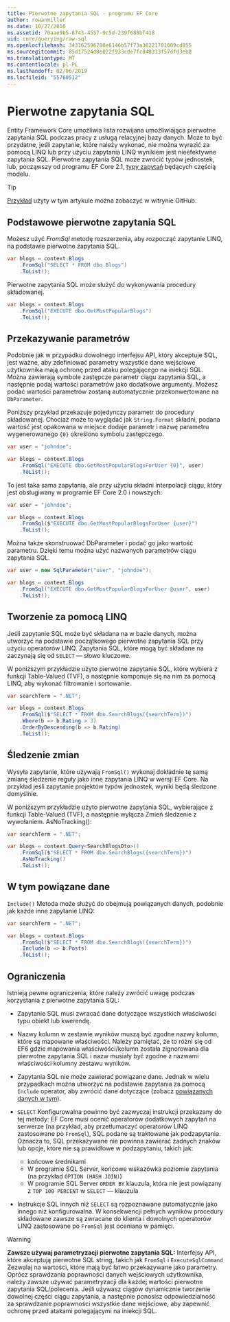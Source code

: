 ```yaml
---
title: Pierwotne zapytania SQL - programu EF Core
author: rowanmiller
ms.date: 10/27/2016
ms.assetid: 70aae9b5-8743-4557-9c5d-239f688bf418
uid: core/querying/raw-sql
ms.openlocfilehash: 343162596780e6146b57f73a38221701009cd855
ms.sourcegitcommit: 85d17524d8e022f933cde7fc848313f57dfd3eb8
ms.translationtype: MT
ms.contentlocale: pl-PL
ms.lasthandoff: 02/06/2019
ms.locfileid: "55760512"
---
```

# <a name="raw-sql-queries"></a>Pierwotne zapytania SQL

Entity Framework Core umożliwia lista rozwijana umożliwiająca pierwotne zapytania SQL podczas pracy z usługą relacyjnej bazy danych. Może to być przydatne, jeśli zapytanie, które należy wykonać, nie można wyrazić za pomocą LINQ lub przy użyciu zapytania LINQ wynikiem jest nieefektywne zapytania SQL. Pierwotne zapytania SQL może zwrócić typów jednostek, lub, począwszy od programu EF Core 2.1, [typy zapytań](xref:core/modeling/query-types) będących częścią modelu.

> [!TIP]  
> [Przykład](https://github.com/aspnet/EntityFramework.Docs/tree/master/samples/core/Querying) użyty w tym artykule można zobaczyć w witrynie GitHub.

## <a name="basic-raw-sql-queries"></a>Podstawowe pierwotne zapytania SQL

Możesz użyć *FromSql* metodę rozszerzenia, aby rozpocząć zapytanie LINQ, na podstawie pierwotne zapytania SQL.

<!-- [!code-csharp[Main](samples/core/Querying/Querying/RawSQL/Sample.cs)] -->
``` csharp
var blogs = context.Blogs
    .FromSql("SELECT * FROM dbo.Blogs")
    .ToList();
```

Pierwotne zapytania SQL może służyć do wykonywania procedury składowanej.

<!-- [!code-csharp[Main](samples/core/Querying/Querying/RawSQL/Sample.cs)] -->
``` csharp
var blogs = context.Blogs
    .FromSql("EXECUTE dbo.GetMostPopularBlogs")
    .ToList();
```

## <a name="passing-parameters"></a>Przekazywanie parametrów

Podobnie jak w przypadku dowolnego interfejsu API, który akceptuje SQL, jest ważne, aby zdefiniować parametry wszystkie dane wejściowe użytkownika mają ochronę przed ataku polegającego na iniekcji SQL. Można zawierają symbole zastępcze parametr ciągu zapytania SQL, a następnie podaj wartości parametrów jako dodatkowe argumenty. Możesz podać wartości parametrów zostaną automatycznie przekonwertowane na `DbParameter`.

Poniższy przykład przekazuje pojedynczy parametr do procedury składowanej. Chociaż może to wyglądać jak `String.Format` składni, podana wartość jest opakowana w miejsce dodaje parametr i nazwę parametru wygenerowanego `{0}` określono symbolu zastępczego.

<!-- [!code-csharp[Main](samples/core/Querying/Querying/RawSQL/Sample.cs)] -->
``` csharp
var user = "johndoe";

var blogs = context.Blogs
    .FromSql("EXECUTE dbo.GetMostPopularBlogsForUser {0}", user)
    .ToList();
```

To jest taka sama zapytania, ale przy użyciu składni interpolacji ciągu, który jest obsługiwany w programie EF Core 2.0 i nowszych:

<!-- [!code-csharp[Main](samples/core/Querying/Querying/RawSQL/Sample.cs)] -->
``` csharp
var user = "johndoe";

var blogs = context.Blogs
    .FromSql($"EXECUTE dbo.GetMostPopularBlogsForUser {user}")
    .ToList();
```

Można także skonstruować DbParameter i podać go jako wartość parametru. Dzięki temu można użyć nazwanych parametrów ciągu zapytania SQL.

<!-- [!code-csharp[Main](samples/core/Querying/Querying/RawSQL/Sample.cs)] -->
``` csharp
var user = new SqlParameter("user", "johndoe");

var blogs = context.Blogs
    .FromSql("EXECUTE dbo.GetMostPopularBlogsForUser @user", user)
    .ToList();
```

## <a name="composing-with-linq"></a>Tworzenie za pomocą LINQ

Jeśli zapytanie SQL może być składana na w bazie danych, można utworzyć na podstawie początkowego pierwotne zapytania SQL przy użyciu operatorów LINQ. Zapytania SQL, które mogą być składane na zaczynają się od `SELECT` — słowo kluczowe.

W poniższym przykładzie użyto pierwotne zapytanie SQL, które wybiera z funkcji Table-Valued (TVF), a następnie komponuje się na nim za pomocą LINQ, aby wykonać filtrowanie i sortowanie.

<!-- [!code-csharp[Main](samples/core/Querying/Querying/RawSQL/Sample.cs)] -->
``` csharp
var searchTerm = ".NET";

var blogs = context.Blogs
    .FromSql($"SELECT * FROM dbo.SearchBlogs({searchTerm})")
    .Where(b => b.Rating > 3)
    .OrderByDescending(b => b.Rating)
    .ToList();
```

## <a name="change-tracking"></a>Śledzenie zmian

Wysyła zapytanie, które używają `FromSql()` wykonaj dokładnie tę samą zmianę śledzenie reguły jako inne zapytania LINQ w wersji EF Core. Na przykład jeśli zapytanie projektów typów jednostek, wyniki będą śledzone domyślnie.  

W poniższym przykładzie użyto pierwotne zapytania SQL, wybierające z funkcji Table-Valued (TVF), a następnie wyłącza Zmień śledzenie z wywołaniem. AsNoTracking():

<!-- [!code-csharp[Main](samples/core/Querying/Querying/RawSQL/Sample.cs)] -->
``` csharp
var searchTerm = ".NET";

var blogs = context.Query<SearchBlogsDto>()
    .FromSql($"SELECT * FROM dbo.SearchBlogs({searchTerm})")
    .AsNoTracking()
    .ToList();
```

## <a name="including-related-data"></a>W tym powiązane dane

`Include()` Metoda może służyć do obejmują powiązanych danych, podobnie jak każde inne zapytanie LINQ:

<!-- [!code-csharp[Main](samples/core/Querying/Querying/RawSQL/Sample.cs)] -->
``` csharp
var searchTerm = ".NET";

var blogs = context.Blogs
    .FromSql($"SELECT * FROM dbo.SearchBlogs({searchTerm})")
    .Include(b => b.Posts)
    .ToList();
```

## <a name="limitations"></a>Ograniczenia

Istnieją pewne ograniczenia, które należy zwrócić uwagę podczas korzystania z pierwotne zapytania SQL:

* Zapytanie SQL musi zwracać dane dotyczące wszystkich właściwości typu obiekt lub kwerendę.

* Nazwy kolumn w zestawie wyników muszą być zgodne nazwy kolumn, które są mapowane właściwości. Należy pamiętać, że to różni się od EF6 gdzie mapowania właściwości/kolumn została zignorowana dla pierwotne zapytania SQL i nazw musiały być zgodne z nazwami właściwości kolumny zestawu wyników.

* Zapytania SQL nie może zawierać powiązane dane. Jednak w wielu przypadkach można utworzyć na podstawie zapytania za pomocą `Include` operator, aby zwrócić dane dotyczące (zobacz [powiązanych danych w tym](#including-related-data)).

* `SELECT` Konfigurowalna powinno być zazwyczaj instrukcji przekazany do tej metody: EF Core musi ocenić operatorów dodatkowych zapytań na serwerze (na przykład, aby przetłumaczyć operatorów LINQ zastosowane po `FromSql`), SQL podane są traktowane jak podzapytania. Oznacza to, SQL przekazywane nie powinna zawierać żadnych znaków lub opcje, które nie są prawidłowe w podzapytaniu, takich jak:
  * końcowe średnikami
  * W programie SQL Server, końcowe wskazówka poziomie zapytania (na przykład `OPTION (HASH JOIN)`)
  * W programie SQL Server `ORDER BY` klauzula, która nie jest powiązany z `TOP 100 PERCENT` w `SELECT` — klauzula

* Instrukcje SQL innych niż `SELECT` są rozpoznawane automatycznie jako innego niż konfigurowalna. W konsekwencji pełnych wyników procedury składowane zawsze są zwracane do klienta i dowolnych operatorów LINQ zastosowane po `FromSql` jest oceniana w pamięci.

> [!WARNING]  
> **Zawsze używaj parametryzacji pierwotne zapytania SQL:** Interfejsy API, które akceptują pierwotne SQL string, takich jak `FromSql` i `ExecuteSqlCommand` Zezwalaj na wartości, które mają być łatwo przekazywane jako parametry. Oprócz sprawdzania poprawności danych wejściowych użytkownika, należy zawsze używać parametryzacji dla każdej wartości pierwotne zapytania SQL/polecenia. Jeśli używasz ciągów dynamicznie tworzenie dowolnej części ciągu zapytania, a następnie ponosisz odpowiedzialność za sprawdzanie poprawności wszystkie dane wejściowe, aby zapewnić ochronę przed atakami polegającymi na iniekcji SQL.
